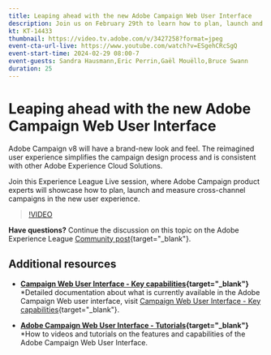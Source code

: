 ```yaml
---
title: Leaping ahead with the new Adobe Campaign Web User Interface
description: Join us on February 29th to learn how to plan, launch and measure cross-channel strategies using the new Adobe Campaign Web User Interface. 
kt: KT-14433
thumbnail: https://video.tv.adobe.com/v/3427258?format=jpeg
event-cta-url-live: https://www.youtube.com/watch?v=ESgehCRcSgQ
event-start-time: 2024-02-29 08:00-7
event-guests: Sandra Hausmann,Eric Perrin,Gaël Mouëllo,Bruce Swann
duration: 25
---
```

# Leaping ahead with the new Adobe Campaign Web User Interface

Adobe Campaign v8 will have a brand-new look and feel. The reimagined user experience simplifies the campaign design process and is consistent with other Adobe Experience Cloud Solutions.  

Join this Experience League Live session, where Adobe Campaign product experts will showcase how to plan, launch and measure cross-channel campaigns in the new user experience.

>[!VIDEO](https://video.tv.adobe.com/v/3427258/?quality=12&learn=on)

**Have questions?** Continue the discussion on this topic on the Adobe Experience League [Community post](https://experienceleaguecommunities.adobe.com/t5/adobe-campaign-classic/experience-league-live-post-session-discussion-leaping-ahead/m-p/656893#M2671){target="_blank"}.

## Additional resources

* **[Campaign Web User Interface - Key capabilities](https://experienceleague.adobe.com/docs/campaign-web/v8/whats-new.html){target="_blank"}**
  *Detailed documentation about what is currently available in the Adobe Campaign Web user interface, visit [Campaign Web User Interface - Key capabilities](https://experienceleague.adobe.com/docs/campaign-web/v8/whats-new.html){target="_blank"}.

* **[Adobe Campaign Web User Interface - Tutorials](https://experienceleague.adobe.com/docs/campaign-web-learn/tutorials/overview.html?lang=en){target="_blank"}**
  *How to videos and tutorials on the features and capabilities of the Adobe Campaign Web User Interface.
  

